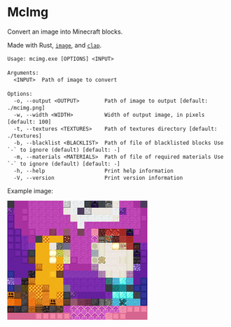 # McImg

Convert an image into Minecraft blocks.

Made with Rust, [`image`](https://crates.io/crates/image), and [`clap`](https://crates.io/crates/clap).

```
Usage: mcimg.exe [OPTIONS] <INPUT>

Arguments:
  <INPUT>  Path of image to convert

Options:
  -o, --output <OUTPUT>        Path of image to output [default: ./mcimg.png]
  -w, --width <WIDTH>          Width of output image, in pixels [default: 100]
  -t, --textures <TEXTURES>    Path of textures directory [default: ./textures]
  -b, --blacklist <BLACKLIST>  Path of file of blacklisted blocks Use `-` to ignore (default) [default: -]
  -m, --materials <MATERIALS>  Path of file of required materials Use `-` to ignore (default) [default: -]
  -h, --help                   Print help information
  -V, --version                Print version information
```

Example image:

![Example](./mcimg.png)
